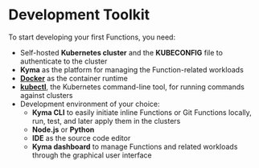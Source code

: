 # Development Toolkit

To start developing your first Functions, you need:

- Self-hosted **Kubernetes cluster** and the **KUBECONFIG** file to authenticate to the cluster
- **Kyma** as the platform for managing the Function-related workloads
- [**Docker**](https://www.docker.com/) as the container runtime
- [**kubectl**](https://kubernetes.io/docs/reference/kubectl/kubectl/), the Kubernetes command-line tool, for running commands against clusters
- Development environment of your choice:
   - **Kyma CLI** to easily initiate inline Functions or Git Functions locally, run, test, and later apply them in the clusters
   - **Node.js** or **Python**
   - **IDE** as the source code editor
   - **Kyma dashboard** to manage Functions and related workloads through the graphical user interface